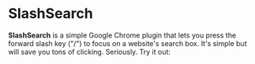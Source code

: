 SlashSearch
=

**SlashSearch** is a simple Google Chrome plugin that lets you press the forward slash key ("/") to focus on a website's search box. It's simple but will
save you tons of clicking. Seriously. Try it out:

